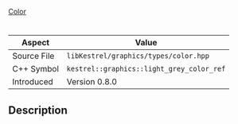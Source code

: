 [Color](index.md)
# 
| Aspect | Value |
| --- | --- |
| Source File | `libKestrel/graphics/types/color.hpp` |
| C++ Symbol | `kestrel::graphics::light_grey_color_ref` |
| Introduced | Version 0.8.0 |
## Description
